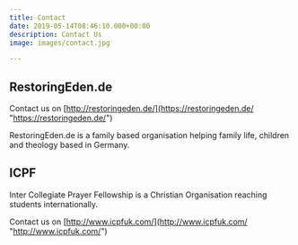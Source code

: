 ```yaml
---
title: Contact
date: 2019-05-14T08:46:10.000+00:00
description: Contact Us
image: images/contact.jpg

---
```

## RestoringEden.de

Contact us on [http://restoringeden.de/](https://restoringeden.de/ "https://restoringeden.de/")

RestoringEden.de is a family based organisation helping family life, children and theology based in Germany.

## ICPF

Inter Collegiate Prayer Fellowship is a Christian Organisation reaching students internationally.

Contact us on [http://www.icpfuk.com/](http://www.icpfuk.com/ "http://www.icpfuk.com/")